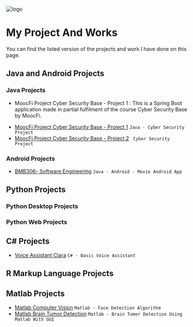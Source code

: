 ![logo](/logo.png)
# My Project And Works

You can find the listed version of the projects and work I have done on this page.
##  Java and Android Projects
### Java Projects
* MoocFi Project Cyber Security Base - Project 1 : This is a Spring Boot application made in partial fulfilment of the course Cyber Security Base by MoocFi.
- [MoocFi Project Cyber Security Base - Project 1](https://github.com/ugurilgin/MoocFiProject-1) `Java - Cyber Security Project`
- [MoocFi Project Cyber Security Base - Project 2](https://github.com/ugurilgin/MoocFiProject-2) ` Cyber Security Project`
### Android Projects
- [BMB306- Software Engineering](https://github.com/ugurilgin/BMB306-Yazilim-Muhendisligi) `Java - Android - Movie Android App`
## Python Projects
###  Python Desktop Projects
###  Python Web Projects
## C# Projects
- [Voice Assistant Clara](https://github.com/ugurilgin/Voice-Assistant-Clara) `C# - Basic Voice Assistant`
## R Markup Language Projects
## Matlab Projects
- [Matlab Computer Vision](https://github.com/ugurilgin/Matlab-Computer-Vision) `Matlab - Face Detection Algorithm`
- [Matlab Brain Tumor Detection](https://github.com/ugurilgin/Brain-Tumor-Detection-in-Matlab) `Matlab - Brain Tumor Detection Using Matlab With GUI`

 
